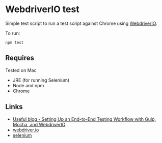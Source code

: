 # WebdriverIO test

Simple test script to run a test script against Chrome using [WebdriverIO](http://webdriver.io/guide.html).

To run:

```
npm test
```

## Requires

Tested on Mac

- JRE (for running Selenium)
- Node and npm
- Chrome

## Links

* [Useful blog - Setting Up an End-to-End Testing Workflow with Gulp, Mocha, and WebdriverIO](https://semaphoreci.com/community/tutorials/setting-up-an-end-to-end-testing-workflow-with-gulp-mocha-and-webdriverio)
* [webdriver.io](http://webdriver.io/)
* [selenium](http://www.seleniumhq.org/)
